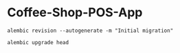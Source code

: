 # Coffee-Shop-POS-App


```
alembic revision --autogenerate -m "Initial migration"
```

```
alembic upgrade head
```